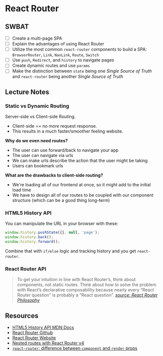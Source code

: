 React Router
============

## SWBAT

- [ ] Create a multi-page SPA
- [ ] Explain the advantages of using React Router
- [ ] Utilize the most common `react-router` components to build a SPA: `BrowserRouter`, `Link`, `NavLink`, `Route`, `Switch`
- [ ] Use `push`, `Redirect`, and `history` to navigate pages
- [ ] Create dynamic routes and use `params`
- [ ] Make the distinction between `state` being one _Single Source of Truth_ and `react-router` being another _Single Source of Truth_

## Lecture Notes

### Static vs Dynamic Routing

Server-side vs Client-side Routing.

- Client-side == no more request response.
- This results in a much faster/smoother feeling website.

**Why do we even need routes?**

- The user can use forward/back to navigate your app
- The user can navigate via urls
- We can make urls describe the action that the user might be taking
- Users can bookmark urls

**What are the drawbacks to client-side routing?**

- We're loading all of our frontend at once, so it might add to the initial load time
- We have to design all of our routes to be coupled with our component structure (which can be a good thing long-term)

### HTML5 History API

You can manipulate the URL in your browser with these:

```javascript
window.history.pushState({}, null, 'page');
window.history.back();
window.history.forward();
```

Combine that with `if/else` logic and tracking history and you get `react-router`.

### React Router API

> To get your intuition in line with React Router’s, think about components, not static routes. Think about how to solve the problem with React’s declarative composability because nearly every “React Router question” is probably a “React question”.
> [_source: React Router Philosophy_](https://reacttraining.com/react-router/web/guides/philosophy)

## Resources

- [HTML5 History API MDN Docs](https://developer.mozilla.org/en-US/docs/Web/API/History_API)
- [React Router Github](https://github.com/ReactTraining/react-router)
- [React Router Website](https://reacttraining.com/react-router/)
- [Nested routes with React Router v4](https://tylermcginnis.com/react-router-nested-routes/)
- [`react-router`: difference between `component` and `render` props](https://stackoverflow.com/questions/48150567/react-router-difference-between-component-and-render)
